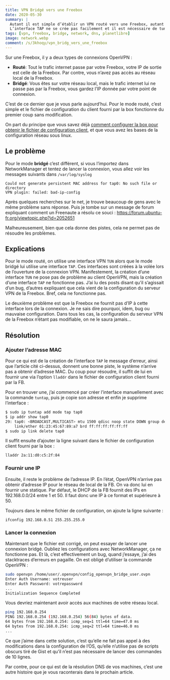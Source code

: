 ```yaml
---
title: VPN Bridgé vers une Freebox
date: 2020-05-30
summary: |
  Autant il est simple d’établir un VPN routé vers une Freebox, autant un VPN Bridgé, c’est une autre affaire. 
  L’interface TAP ne se crée pas facilement et il est nécessaire de tuner un peu le fichier OpenVPN
tags: [vpn, freebox, bridge, network, dns, planetlibre]
image: network.webp
comment: /s/3khoqy/vpn_bridg_vers_une_freebox
---
```


Sur une Freebox, il y a deux types de connexions OpenVPN :

* **Routé**: Tout le trafic internet passe par votre Freebox, votre IP de sortie est celle de la Freebox. Par contre, vous n’avez pas accès au réseau local de la Freebox.
* **Bridgé**: Vous êtes sur votre réseau local, mais le trafic internet lui ne passe pas par la Freebox, vous gardez l’IP donnée par votre point de connexion.

C’est de ce dernier que je vous parle aujourd’hui. Pour le mode routé, c’est simple et le fichier de configuration du client fourni par la box fonctionne du premier coup sans modification.

On part du principe que vous savez déjà [comment configurer la box pour obtenir le fichier de configuration client](https://blog.genma.fr/?La-Freebox-v6-dispose-d-un-serveur-et-d-un-client-VPN), et que vous avez les bases de la configuration réseau sous linux.

## Le problème 

Pour le mode **bridgé** c’est différent, si vous l’importez dans NetworkManager et tentez de lancer la connexion, vous allez voir les messages suivants dans `/var/log/syslog`

```
Could not generate persistent MAC address for tap0: No such file or directory
VPN plugin: failed: bad-ip-config
```

Après quelques recherches sur le net, je trouve beaucoup de gens avec le même problème sans réponse. Puis je tombe sur un message de forum expliquant comment un Freenaute a résolu ce souci : https://forum.ubuntu-fr.org/viewtopic.php?id=2052651

Malheureusement, bien que cela donne des pistes, cela ne permet pas de résoudre les problèmes.

## Explications

Pour le mode routé, on utilise une interface VPN `TUN` alors que le mode bridgé lui utilise une interface `TAP`. Ces interfaces sont créées à la volée lors de l’ouverture de la connexion VPN. Manifestement, la création d’une interface `TUN` ne pose pas de problème au client OpenVPN, mais la création d’une interface `TAP` ne fonctionne pas. J’ai lu des posts disant qu’il s’agissait d’un bug, d’autres expliquant que cela vient de la configuration du serveur VPN de la Freebox. Bref, cela ne fonctionne pas.

Le deuxième problème est que la Freebox ne fournit pas d’IP à cette interface lors de la connexion. Je ne sais dire pourquoi, idem, bug ou mauvaise configuration. Dans tous les cas, la configuration du serveur VPN de la Freebox n’étant pas modifiable, on ne le saura jamais...

## Résolution

### Ajouter l’adresse MAC

Pour ce qui est de la création de l’interface `TAP` le message d’erreur, ainsi que l’article cité ci-dessus, donnent une bonne piste, le système n’arrive pas a obtenir d’adresse MAC. Du coup pour résoudre, il suffit de lui en fournir une via l’option `lladdr` dans le fichier de configuration client fourni par la FB.

Pour en trouver une, j’ai commencé par créer l’interface manuellement avec la commande `tuntap`, puis je copie son adresse et enfin je supprime l’interface :

```bash
$ sudo ip tuntap add mode tap tap0
$ ip addr show tap0
29: tap0: <BROADCAST,MULTICAST> mtu 1500 qdisc noop state DOWN group default qlen 1000
    link/ether 01:23:45:67:89:a7 brd ff:ff:ff:ff:ff:ff
$ sudo ip link delete tap0
```

Il suffit ensuite d’ajouter la ligne suivant dans le fichier de configuration client fourni par la box :

```
lladdr 2a:11:d0:c5:2f:84
```

### Fournir une IP

Ensuite, il reste le problème de l’adresse IP. En l’état, OpenVPN n’arrive pas obtenir d’adresse IP pour le réseau de local de la FB. On va donc lui en fournir une statique. Par défaut, le DHCP de la FB fournit des IPs en 192.168.0.0/24 entre 1 et 50. Il faut donc une IP à ce format et supérieure à 50.

Toujours dans le même fichier de configuration, on ajoute la ligne suivante :

```
ifconfig 192.168.0.51 255.255.255.0
```

### Lancer la connexion

Maintenant que le fichier est corrigé, on peut essayer de lancer une connexion bridgé. Oubliez les configurations avec NetworkManager, ça ne fonctionne pas. Et là, c’est effectivement un bug, quand j’essaye, j’ai des stacktraces d’erreurs en pagaille. On est obligé d’utiliser la commande OpenVPN :

```bash
sudo openvpn /home/user/.openvpn/config_openvpn_bridge_user.ovpn
Enter Auth Username: votreuser
Enter Auth Password: votrepassword
...
Initialization Sequence Completed
```

Vous devriez maintenant avoir accès aux machines de votre réseau local. 

```bash
ping 192.168.0.254
PING 192.168.0.254 (192.168.0.254) 56(84) bytes of data.
64 bytes from 192.168.0.254: icmp_seq=1 ttl=64 time=47.0 ms
64 bytes from 192.168.0.254: icmp_seq=2 ttl=64 time=46.0 ms
...
```

Ce que j’aime dans cette solution, c’est qu’elle ne fait pas appel à des modifications dans la configuration de l’OS, qu’elle n’utilise pas de scripts obscurs tiré de Gist et qu’il n’est pas nécessaire de lancer des commandes de 10 lignes.

Par contre, pour ce qui est de la résolution DNS de vos machines, c’est une autre histoire que je vous raconterais dans le prochain article.